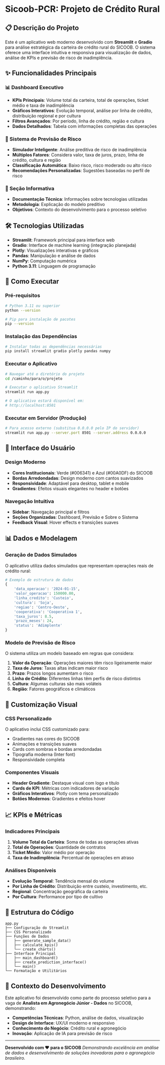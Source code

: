 # Sicoob-PCR: Projeto de Crédito Rural

## 📋 Descrição do Projeto

Este é um aplicativo web moderno desenvolvido com **Streamlit** e **Gradio** para análise estratégica da carteira de crédito rural do SICOOB. O sistema oferece uma interface intuitiva e responsiva para visualização de dados, análise de KPIs e previsão de risco de inadimplência.

## ✨ Funcionalidades Principais

### 📊 Dashboard Executivo
- **KPIs Principais**: Volume total da carteira, total de operações, ticket médio e taxa de inadimplência
- **Gráficos Interativos**: Evolução temporal, análise por linha de crédito, distribuição regional e por cultura
- **Filtros Avançados**: Por período, linha de crédito, região e cultura
- **Dados Detalhados**: Tabela com informações completas das operações

### 🤖 Sistema de Previsão de Risco
- **Simulador Inteligente**: Análise preditiva de risco de inadimplência
- **Múltiplos Fatores**: Considera valor, taxa de juros, prazo, linha de crédito, cultura e região
- **Classificação Automática**: Baixo risco, risco moderado ou alto risco
- **Recomendações Personalizadas**: Sugestões baseadas no perfil de risco

### 📄 Seção Informativa
- **Documentação Técnica**: Informações sobre tecnologias utilizadas
- **Metodologia**: Explicação do modelo preditivo
- **Objetivos**: Contexto do desenvolvimento para o processo seletivo

## 🛠️ Tecnologias Utilizadas

- **Streamlit**: Framework principal para interface web
- **Gradio**: Interface de machine learning (integração planejada)
- **Plotly**: Visualizações interativas e gráficos
- **Pandas**: Manipulação e análise de dados
- **NumPy**: Computação numérica
- **Python 3.11**: Linguagem de programação

## 🚀 Como Executar

### Pré-requisitos
```bash
# Python 3.11 ou superior
python --version

# Pip para instalação de pacotes
pip --version
```

### Instalação das Dependências
```bash
# Instalar todas as dependências necessárias
pip install streamlit gradio plotly pandas numpy
```

### Executar o Aplicativo
```bash
# Navegar até o diretório do projeto
cd /caminho/para/o/projeto

# Executar o aplicativo Streamlit
streamlit run app.py

# O aplicativo estará disponível em:
# http://localhost:8501
```

### Executar em Servidor (Produção)
```bash
# Para acesso externo (substitua 0.0.0.0 pelo IP do servidor)
streamlit run app.py --server.port 8501 --server.address 0.0.0.0
```

## 📱 Interface do Usuário

### Design Moderno
- **Cores Institucionais**: Verde (#006341) e Azul (#00A0DF) do SICOOB
- **Bordas Arredondadas**: Design moderno com cantos suavizados
- **Responsividade**: Adaptável para desktop, tablet e mobile
- **Gradientes**: Efeitos visuais elegantes no header e botões

### Navegação Intuitiva
- **Sidebar**: Navegação principal e filtros
- **Seções Organizadas**: Dashboard, Previsão e Sobre o Sistema
- **Feedback Visual**: Hover effects e transições suaves

## 📊 Dados e Modelagem

### Geração de Dados Simulados
O aplicativo utiliza dados simulados que representam operações reais de crédito rural:

```python
# Exemplo de estrutura de dados
{
    'data_operacao': '2024-01-15',
    'valor_operacao': 150000.00,
    'linha_credito': 'Custeio',
    'cultura': 'Soja',
    'regiao': 'Centro-Oeste',
    'cooperativa': 'Cooperativa 1',
    'taxa_juros': 8.5,
    'prazo_meses': 24,
    'status': 'Adimplente'
}
```

### Modelo de Previsão de Risco
O sistema utiliza um modelo baseado em regras que considera:

1. **Valor da Operação**: Operações maiores têm risco ligeiramente maior
2. **Taxa de Juros**: Taxas altas indicam maior risco
3. **Prazo**: Prazos longos aumentam o risco
4. **Linha de Crédito**: Diferentes linhas têm perfis de risco distintos
5. **Cultura**: Algumas culturas são mais voláteis
6. **Região**: Fatores geográficos e climáticos

## 🎨 Customização Visual

### CSS Personalizado
O aplicativo inclui CSS customizado para:
- Gradientes nas cores do SICOOB
- Animações e transições suaves
- Cards com sombras e bordas arredondadas
- Tipografia moderna (Inter font)
- Responsividade completa

### Componentes Visuais
- **Header Gradiente**: Destaque visual com logo e título
- **Cards de KPI**: Métricas com indicadores de variação
- **Gráficos Interativos**: Plotly com tema personalizado
- **Botões Modernos**: Gradientes e efeitos hover

## 📈 KPIs e Métricas

### Indicadores Principais
1. **Volume Total da Carteira**: Soma de todas as operações ativas
2. **Total de Operações**: Quantidade de contratos
3. **Ticket Médio**: Valor médio por operação
4. **Taxa de Inadimplência**: Percentual de operações em atraso

### Análises Disponíveis
- **Evolução Temporal**: Tendência mensal do volume
- **Por Linha de Crédito**: Distribuição entre custeio, investimento, etc.
- **Regional**: Concentração geográfica da carteira
- **Por Cultura**: Performance por tipo de cultivo

## 🔧 Estrutura do Código

```
app.py
├── Configuração do Streamlit
├── CSS Personalizado
├── Funções de Dados
│   ├── generate_sample_data()
│   ├── calculate_kpis()
│   └── create_charts()
├── Interface Principal
│   ├── main_dashboard()
│   ├── create_prediction_interface()
│   └── main()
└── Formatação e Utilitários
```

## 🎯 Contexto do Desenvolvimento

Este aplicativo foi desenvolvido como parte do processo seletivo para a vaga de **Analista em Agronegócio Júnior - Dados** no SICOOB, demonstrando:

- **Competências Técnicas**: Python, análise de dados, visualização
- **Design de Interface**: UX/UI moderno e responsivo
- **Conhecimento do Negócio**: Crédito rural e agronegócio
- **Inovação**: Aplicação de IA para previsão de risco

---

**Desenvolvido com ❤️ para o SICOOB**
*Demonstrando excelência em análise de dados e desenvolvimento de soluções inovadoras para o agronegócio brasileiro.*